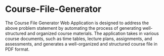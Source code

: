 # Course-File-Generator
The Course File Generator Web Application is designed to address the above problem statement by automating the process of generating well-structured and organized course materials. The application takes in various course documents, such as time tables, lecture plans, assignments, and assessments, and generates a well-organized and structured course file in PDF format. 
